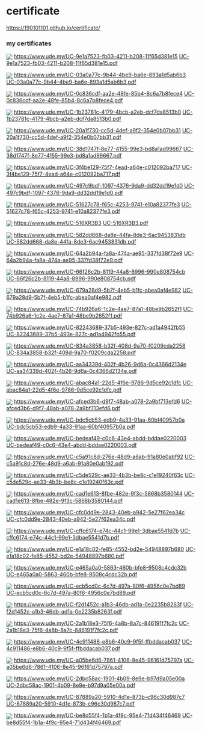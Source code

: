 # certificate

https://190101101.github.io/certificate/

<h3>my certificates</h3>


<p>
	<img align="center" src="https://github.com/190101101/certificate/blob/main/resources/files/jpg/UC-9e1a7523-fb03-4211-b208-11f65d381e15.jpg">
	<a href="https://www.ude.my/UC-9e1a7523-fb03-4211-b208-11f65d381e15">https://www.ude.my/UC-9e1a7523-fb03-4211-b208-11f65d381e15</a>
	<a href="https://190101101.github.io/certificate/resources/files/pdf/UC-9e1a7523-fb03-4211-b208-11f65d381e15.pdf">UC-9e1a7523-fb03-4211-b208-11f65d381e15.pdf</a>
</p>

<p>
	<img align="center" src="https://github.com/190101101/certificate/blob/main/resources/files/jpg/UC-03a0a77c-9b44-4be9-ba6e-893a1d5ab6b3.jpg">
	<a href="https://www.ude.my/UC-03a0a77c-9b44-4be9-ba6e-893a1d5ab6b3">https://www.ude.my/UC-03a0a77c-9b44-4be9-ba6e-893a1d5ab6b3</a>
	<a href="https://190101101.github.io/certificate/resources/files/pdf/UC-03a0a77c-9b44-4be9-ba6e-893a1d5ab6b3.pdf">UC-03a0a77c-9b44-4be9-ba6e-893a1d5ab6b3.pdf</a>
</p>

<p>
	<img align="center" src="https://github.com/190101101/certificate/blob/main/resources/files/jpg/UC-0c836cdf-aa2e-48fe-85b4-8c6a7b8fece4.jpg">
	<a href="https://www.ude.my/UC-0c836cdf-aa2e-48fe-85b4-8c6a7b8fece4">https://www.ude.my/UC-0c836cdf-aa2e-48fe-85b4-8c6a7b8fece4</a>
	<a href="https://190101101.github.io/certificate/resources/files/pdf/UC-0c836cdf-aa2e-48fe-85b4-8c6a7b8fece4.pdf">UC-0c836cdf-aa2e-48fe-85b4-8c6a7b8fece4.pdf</a>
</p>

<p>
	<img align="center" src="https://github.com/190101101/certificate/blob/main/resources/files/jpg/UC-1b23781c-4179-4bcb-a2eb-dcf7da8513b0.jpg">
	<a href="https://www.ude.my/UC-1b23781c-4179-4bcb-a2eb-dcf7da8513b0">https://www.ude.my/UC-1b23781c-4179-4bcb-a2eb-dcf7da8513b0</a>
	<a href="https://190101101.github.io/certificate/resources/files/pdf/UC-1b23781c-4179-4bcb-a2eb-dcf7da8513b0.pdf">UC-1b23781c-4179-4bcb-a2eb-dcf7da8513b0.pdf</a>
</p>

<p>
	<img align="center" src="https://github.com/190101101/certificate/blob/main/resources/files/jpg/UC-20a1f730-cc5d-4def-a9f2-354e0b07bb31.jpg">
	<a href="https://www.ude.my/UC-20a1f730-cc5d-4def-a9f2-354e0b07bb31">https://www.ude.my/UC-20a1f730-cc5d-4def-a9f2-354e0b07bb31</a>
	<a href="https://190101101.github.io/certificate/resources/files/pdf/UC-20a1f730-cc5d-4def-a9f2-354e0b07bb31.pdf">UC-20a1f730-cc5d-4def-a9f2-354e0b07bb31.pdf</a>
</p>

<p>
	<img align="center" src="https://github.com/190101101/certificate/blob/main/resources/files/jpg/UC-38d1747f-8e77-4155-99e3-bd8a1ad99667.jpg">
	<a href="https://www.ude.my/UC-38d1747f-8e77-4155-99e3-bd8a1ad99667">https://www.ude.my/UC-38d1747f-8e77-4155-99e3-bd8a1ad99667</a>
	<a href="https://190101101.github.io/certificate/resources/files/pdf/UC-38d1747f-8e77-4155-99e3-bd8a1ad99667.pdf">UC-38d1747f-8e77-4155-99e3-bd8a1ad99667.pdf</a>
</p>

<p>
	<img align="center" src="https://github.com/190101101/certificate/blob/main/resources/files/jpg/UC-3f4be129-75f7-4ead-a64e-c012092ba717.jpg">
	<a href="https://www.ude.my/UC-3f4be129-75f7-4ead-a64e-c012092ba717">https://www.ude.my/UC-3f4be129-75f7-4ead-a64e-c012092ba717</a>
	<a href="https://190101101.github.io/certificate/resources/files/pdf/UC-3f4be129-75f7-4ead-a64e-c012092ba717.pdf">UC-3f4be129-75f7-4ead-a64e-c012092ba717.pdf</a>
</p>

<p>
	<img align="center" src="https://github.com/190101101/certificate/blob/main/resources/files/jpg/UC-497c9bdf-1097-4376-9da9-dd32dd19e1d0.jpg">
	<a href="https://www.ude.my/UC-497c9bdf-1097-4376-9da9-dd32dd19e1d0">https://www.ude.my/UC-497c9bdf-1097-4376-9da9-dd32dd19e1d0</a>
	<a href="https://190101101.github.io/certificate/resources/files/pdf/UC-497c9bdf-1097-4376-9da9-dd32dd19e1d0.pdf">UC-497c9bdf-1097-4376-9da9-dd32dd19e1d0.pdf</a>
</p>

<p>
	<img align="center" src="https://github.com/190101101/certificate/blob/main/resources/files/jpg/UC-51627c78-f65c-4253-9741-e10a82377fe3.jpg">
	<a href="https://www.ude.my/UC-51627c78-f65c-4253-9741-e10a82377fe3">https://www.ude.my/UC-51627c78-f65c-4253-9741-e10a82377fe3</a>
	<a href="https://190101101.github.io/certificate/resources/files/pdf/UC-51627c78-f65c-4253-9741-e10a82377fe3.pdf">UC-51627c78-f65c-4253-9741-e10a82377fe3.pdf</a>
</p>

<p>
	<img align="center" src="https://github.com/190101101/certificate/blob/main/resources/files/jpg/UC-516XR3B3.jpg">
	<a href="https://www.ude.my/UC-516XR3B3">https://www.ude.my/UC-516XR3B3</a>
	<a href="https://190101101.github.io/certificate/resources/files/pdf/UC-516XR3B3.pdf">UC-516XR3B3.pdf</a>
</p>

<p>
	<img align="center" src="https://github.com/190101101/certificate/blob/main/resources/files/jpg/UC-582dd668-da8e-44fa-8de3-6ac9453831db.jpg">
	<a href="https://www.ude.my/UC-582dd668-da8e-44fa-8de3-6ac9453831db">https://www.ude.my/UC-582dd668-da8e-44fa-8de3-6ac9453831db</a>
	<a href="https://190101101.github.io/certificate/resources/files/pdf/UC-582dd668-da8e-44fa-8de3-6ac9453831db.pdf">UC-582dd668-da8e-44fa-8de3-6ac9453831db.pdf</a>
</p>

<p>
	<img align="center" src="https://github.com/190101101/certificate/blob/main/resources/files/jpg/UC-64a2b94a-fa8a-474a-ae95-337fd38f72e9.jpg">
	<a href="https://www.ude.my/UC-64a2b94a-fa8a-474a-ae95-337fd38f72e9">https://www.ude.my/UC-64a2b94a-fa8a-474a-ae95-337fd38f72e9</a>
	<a href="https://190101101.github.io/certificate/resources/files/pdf/UC-64a2b94a-fa8a-474a-ae95-337fd38f72e9.pdf">UC-64a2b94a-fa8a-474a-ae95-337fd38f72e9.pdf</a>
</p>

<p>
	<img align="center" src="https://github.com/190101101/certificate/blob/main/resources/files/jpg/UC-66f26c2b-8119-44a8-8996-990e808754cb.jpg">
	<a href="https://www.ude.my/UC-66f26c2b-8119-44a8-8996-990e808754cb">https://www.ude.my/UC-66f26c2b-8119-44a8-8996-990e808754cb</a>
	<a href="https://190101101.github.io/certificate/resources/files/pdf/UC-66f26c2b-8119-44a8-8996-990e808754cb.pdf">UC-66f26c2b-8119-44a8-8996-990e808754cb.pdf</a>
</p>

<p>
	<img align="center" src="https://github.com/190101101/certificate/blob/main/resources/files/jpg/UC-679a28d9-5b7f-4eb5-b1fc-abea0af4e982.jpg">
	<a href="https://www.ude.my/UC-679a28d9-5b7f-4eb5-b1fc-abea0af4e982">https://www.ude.my/UC-679a28d9-5b7f-4eb5-b1fc-abea0af4e982</a>
	<a href="https://190101101.github.io/certificate/resources/files/pdf/UC-679a28d9-5b7f-4eb5-b1fc-abea0af4e982.pdf">UC-679a28d9-5b7f-4eb5-b1fc-abea0af4e982.pdf</a>
</p>

<p>
	<img align="center" src="https://github.com/190101101/certificate/blob/main/resources/files/jpg/UC-74b926a6-1c2e-4ae7-87a1-48be9b2652f1.jpg">
	<a href="https://www.ude.my/UC-74b926a6-1c2e-4ae7-87a1-48be9b2652f1">https://www.ude.my/UC-74b926a6-1c2e-4ae7-87a1-48be9b2652f1</a>
	<a href="https://190101101.github.io/certificate/resources/files/pdf/UC-74b926a6-1c2e-4ae7-87a1-48be9b2652f1.pdf">UC-74b926a6-1c2e-4ae7-87a1-48be9b2652f1.pdf</a>
</p>

<p>
	<img align="center" src="https://github.com/190101101/certificate/blob/main/resources/files/jpg/UC-82243689-37b5-493e-827c-ad1a4942fb55.jpg">
	<a href="https://www.ude.my/UC-82243689-37b5-493e-827c-ad1a4942fb55">https://www.ude.my/UC-82243689-37b5-493e-827c-ad1a4942fb55</a>
	<a href="https://190101101.github.io/certificate/resources/files/pdf/UC-82243689-37b5-493e-827c-ad1a4942fb55.pdf">UC-82243689-37b5-493e-827c-ad1a4942fb55.pdf</a>
</p>

<p>
	<img align="center" src="https://github.com/190101101/certificate/blob/main/resources/files/jpg/UC-834a3858-b32f-408d-9a70-f0209cda2258.jpg">
	<a href="https://www.ude.my/UC-834a3858-b32f-408d-9a70-f0209cda2258">https://www.ude.my/UC-834a3858-b32f-408d-9a70-f0209cda2258</a>
	<a href="https://190101101.github.io/certificate/resources/files/pdf/UC-834a3858-b32f-408d-9a70-f0209cda2258.pdf">UC-834a3858-b32f-408d-9a70-f0209cda2258.pdf</a>
</p>

<p>
	<img align="center" src="https://github.com/190101101/certificate/blob/main/resources/files/jpg/UC-aa34339d-402f-4b26-9d6a-0c4366d2134e.jpg">
	<a href="https://www.ude.my/UC-aa34339d-402f-4b26-9d6a-0c4366d2134e">https://www.ude.my/UC-aa34339d-402f-4b26-9d6a-0c4366d2134e</a>
	<a href="https://190101101.github.io/certificate/resources/files/pdf/UC-aa34339d-402f-4b26-9d6a-0c4366d2134e.pdf">UC-aa34339d-402f-4b26-9d6a-0c4366d2134e.pdf</a>
</p>

<p>
	<img align="center" src="https://github.com/190101101/certificate/blob/main/resources/files/jpg/UC-abac84a1-22d5-4f6e-9786-9d5ce92c1dfc.jpg">
	<a href="https://www.ude.my/UC-abac84a1-22d5-4f6e-9786-9d5ce92c1dfc">https://www.ude.my/UC-abac84a1-22d5-4f6e-9786-9d5ce92c1dfc</a>
	<a href="https://190101101.github.io/certificate/resources/files/pdf/UC-abac84a1-22d5-4f6e-9786-9d5ce92c1dfc.pdf">UC-abac84a1-22d5-4f6e-9786-9d5ce92c1dfc.pdf</a>
</p>

<p>
	<img align="center" src="https://github.com/190101101/certificate/blob/main/resources/files/jpg/UC-afced3b6-d9f7-48ab-a078-2a9bf713efd6.jpg">
	<a href="https://www.ude.my/UC-afced3b6-d9f7-48ab-a078-2a9bf713efd6">https://www.ude.my/UC-afced3b6-d9f7-48ab-a078-2a9bf713efd6</a>
	<a href="https://190101101.github.io/certificate/resources/files/pdf/UC-afced3b6-d9f7-48ab-a078-2a9bf713efd6.pdf">UC-afced3b6-d9f7-48ab-a078-2a9bf713efd6.pdf</a>
</p>

<p>
	<img align="center" src="https://github.com/190101101/certificate/blob/main/resources/files/jpg/UC-bdc5cb53-edb9-4a33-91aa-60bf40957b0a.jpg">
	<a href="https://www.ude.my/UC-bdc5cb53-edb9-4a33-91aa-60bf40957b0a">https://www.ude.my/UC-bdc5cb53-edb9-4a33-91aa-60bf40957b0a</a>
	<a href="https://190101101.github.io/certificate/resources/files/pdf/UC-bdc5cb53-edb9-4a33-91aa-60bf40957b0a.pdf">UC-bdc5cb53-edb9-4a33-91aa-60bf40957b0a.pdf</a>
</p>

<p>
	<img align="center" src="https://github.com/190101101/certificate/blob/main/resources/files/jpg/UC-bedeaf49-c0c6-43e4-abdd-bddae0220003.jpg">
	<a href="https://www.ude.my/UC-bedeaf49-c0c6-43e4-abdd-bddae0220003">https://www.ude.my/UC-bedeaf49-c0c6-43e4-abdd-bddae0220003</a>
	<a href="https://190101101.github.io/certificate/resources/files/pdf/UC-bedeaf49-c0c6-43e4-abdd-bddae0220003.pdf">UC-bedeaf49-c0c6-43e4-abdd-bddae0220003.pdf</a>
</p>

<p>
	<img align="center" src="https://github.com/190101101/certificate/blob/main/resources/files/jpg/UC-c5a91c8d-276e-48d9-a6ab-91a80e0abf92.jpg">
	<a href="https://www.ude.my/UC-c5a91c8d-276e-48d9-a6ab-91a80e0abf92">https://www.ude.my/UC-c5a91c8d-276e-48d9-a6ab-91a80e0abf92</a>
	<a href="https://190101101.github.io/certificate/resources/files/pdf/UC-c5a91c8d-276e-48d9-a6ab-91a80e0abf92.pdf">UC-c5a91c8d-276e-48d9-a6ab-91a80e0abf92.pdf</a>
</p>

<p>
	<img align="center" src="https://github.com/190101101/certificate/blob/main/resources/files/jpg/UC-c5de529c-ae33-4b3b-be8c-c1e19240f63c.jpg">
	<a href="https://www.ude.my/UC-c5de529c-ae33-4b3b-be8c-c1e19240f63c">https://www.ude.my/UC-c5de529c-ae33-4b3b-be8c-c1e19240f63c</a>
	<a href="https://190101101.github.io/certificate/resources/files/pdf/UC-c5de529c-ae33-4b3b-be8c-c1e19240f63c.pdf">UC-c5de529c-ae33-4b3b-be8c-c1e19240f63c.pdf</a>
</p>

<p>
	<img align="center" src="https://github.com/190101101/certificate/blob/main/resources/files/jpg/UC-cad1e613-8fbe-482e-9f3c-5868b3580144.jpg">
	<a href="https://www.ude.my/UC-cad1e613-8fbe-482e-9f3c-5868b3580144">https://www.ude.my/UC-cad1e613-8fbe-482e-9f3c-5868b3580144</a>
	<a href="https://190101101.github.io/certificate/resources/files/pdf/UC-cad1e613-8fbe-482e-9f3c-5868b3580144.pdf">UC-cad1e613-8fbe-482e-9f3c-5868b3580144.pdf</a>
</p>

<p>
	<img align="center" src="https://github.com/190101101/certificate/blob/main/resources/files/jpg/UC-cfc0dd9e-2843-40eb-a942-5e27f62ea34c.jpg">
	<a href="https://www.ude.my/UC-cfc0dd9e-2843-40eb-a942-5e27f62ea34c">https://www.ude.my/UC-cfc0dd9e-2843-40eb-a942-5e27f62ea34c</a>
	<a href="https://190101101.github.io/certificate/resources/files/pdf/UC-cfc0dd9e-2843-40eb-a942-5e27f62ea34c.pdf">UC-cfc0dd9e-2843-40eb-a942-5e27f62ea34c.pdf</a>
</p>

<p>
	<img align="center" src="https://github.com/190101101/certificate/blob/main/resources/files/jpg/UC-cffc6174-e74c-44c1-99e1-3dbae5541d7b.jpg">
	<a href="https://www.ude.my/UC-cffc6174-e74c-44c1-99e1-3dbae5541d7b">https://www.ude.my/UC-cffc6174-e74c-44c1-99e1-3dbae5541d7b</a>
	<a href="https://190101101.github.io/certificate/resources/files/pdf/UC-cffc6174-e74c-44c1-99e1-3dbae5541d7b.pdf">UC-cffc6174-e74c-44c1-99e1-3dbae5541d7b.pdf</a>
</p>

<p>
	<img align="center" src="https://github.com/190101101/certificate/blob/main/resources/files/jpg/UC-e1a18c02-fe85-4552-bd2e-54948897b680.jpg">
	<a href="https://www.ude.my/UC-e1a18c02-fe85-4552-bd2e-54948897b680">https://www.ude.my/UC-e1a18c02-fe85-4552-bd2e-54948897b680</a>
	<a href="https://190101101.github.io/certificate/resources/files/pdf/UC-e1a18c02-fe85-4552-bd2e-54948897b680.pdf">UC-e1a18c02-fe85-4552-bd2e-54948897b680.pdf</a>
</p>

<p>
	<img align="center" src="https://github.com/190101101/certificate/blob/main/resources/files/jpg/UC-e465a0a0-5863-460b-bfe8-9508c4cdc32b.jpg">
	<a href="https://www.ude.my/UC-e465a0a0-5863-460b-bfe8-9508c4cdc32b">https://www.ude.my/UC-e465a0a0-5863-460b-bfe8-9508c4cdc32b</a>
	<a href="https://190101101.github.io/certificate/resources/files/pdf/UC-e465a0a0-5863-460b-bfe8-9508c4cdc32b.pdf">UC-e465a0a0-5863-460b-bfe8-9508c4cdc32b.pdf</a>
</p>

<p>
	<img align="center" src="https://github.com/190101101/certificate/blob/main/resources/files/jpg/UC-ecb5cd0c-6c7d-497a-80f6-4956c0e7bd89.jpg">
	<a href="https://www.ude.my/UC-ecb5cd0c-6c7d-497a-80f6-4956c0e7bd89">https://www.ude.my/UC-ecb5cd0c-6c7d-497a-80f6-4956c0e7bd89</a>
	<a href="https://190101101.github.io/certificate/resources/files/pdf/UC-ecb5cd0c-6c7d-497a-80f6-4956c0e7bd89.pdf">UC-ecb5cd0c-6c7d-497a-80f6-4956c0e7bd89.pdf</a>
</p>

<p>
	<img align="center" src="https://github.com/190101101/certificate/blob/main/resources/files/jpg/UC-f2d1452c-a1b3-46db-ad1a-0e2235b8263f.jpg">
	<a href="https://www.ude.my/UC-f2d1452c-a1b3-46db-ad1a-0e2235b8263f">https://www.ude.my/UC-f2d1452c-a1b3-46db-ad1a-0e2235b8263f</a>
	<a href="https://190101101.github.io/certificate/resources/files/pdf/UC-f2d1452c-a1b3-46db-ad1a-0e2235b8263f.pdf">UC-f2d1452c-a1b3-46db-ad1a-0e2235b8263f.pdf</a>
</p>

<p>
	<img align="center" src="https://github.com/190101101/certificate/blob/main/resources/files/jpg/UC-2a1b18e3-75f6-4a8b-8a7c-846191f7fc2c.jpg">
	<a href="https://www.ude.my/UC-2a1b18e3-75f6-4a8b-8a7c-846191f7fc2c">https://www.ude.my/UC-2a1b18e3-75f6-4a8b-8a7c-846191f7fc2c</a>
	<a href="https://190101101.github.io/certificate/resources/files/pdf/UC-2a1b18e3-75f6-4a8b-8a7c-846191f7fc2c.pdf">UC-2a1b18e3-75f6-4a8b-8a7c-846191f7fc2c.pdf</a>
</p>

<p>
	<img align="center" src="https://github.com/190101101/certificate/blob/main/resources/files/jpg/UC-4c911486-e8b6-40c9-9f5f-ffbddacab037.jpg">
	<a href="https://www.ude.my/UC-4c911486-e8b6-40c9-9f5f-ffbddacab037">https://www.ude.my/UC-4c911486-e8b6-40c9-9f5f-ffbddacab037</a>
	<a href="https://190101101.github.io/certificate/resources/files/pdf/UC-4c911486-e8b6-40c9-9f5f-ffbddacab037.pdf">UC-4c911486-e8b6-40c9-9f5f-ffbddacab037.pdf</a>
</p>

<p>
	<img align="center" src="https://github.com/190101101/certificate/blob/main/resources/files/jpg/UC-a05be6d6-7861-4106-8e45-96161d75797a.jpg">
	<a href="https://www.ude.my/UC-a05be6d6-7861-4106-8e45-96161d75797a">https://www.ude.my/UC-a05be6d6-7861-4106-8e45-96161d75797a</a>
	<a href="https://190101101.github.io/certificate/resources/files/pdf/UC-a05be6d6-7861-4106-8e45-96161d75797a.pdf">UC-a05be6d6-7861-4106-8e45-96161d75797a.pdf</a>
</p>

<p>
	<img align="center" src="https://github.com/190101101/certificate/blob/main/resources/files/jpg/UC-2dbc58ac-1901-4b09-8e9e-b97d9a05e00a.jpg">
	<a href="https://www.ude.my/UC-2dbc58ac-1901-4b09-8e9e-b97d9a05e00a">https://www.ude.my/UC-2dbc58ac-1901-4b09-8e9e-b97d9a05e00a</a>
	<a href="https://190101101.github.io/certificate/resources/files/pdf/UC-2dbc58ac-1901-4b09-8e9e-b97d9a05e00a.pdf">UC-2dbc58ac-1901-4b09-8e9e-b97d9a05e00a.pdf</a>
</p>

<p>
	<img align="center" src="https://github.com/190101101/certificate/blob/main/resources/files/jpg/UC-87889a20-5910-4d1e-873b-c96c30d987c7.jpg">
	<a href="https://www.ude.my/UC-87889a20-5910-4d1e-873b-c96c30d987c7">https://www.ude.my/UC-87889a20-5910-4d1e-873b-c96c30d987c7</a>
	<a href="https://190101101.github.io/certificate/resources/files/pdf/UC-87889a20-5910-4d1e-873b-c96c30d987c7.pdf">UC-87889a20-5910-4d1e-873b-c96c30d987c7.pdf</a>
</p>

<p>
	<img align="center" src="https://github.com/190101101/certificate/blob/main/resources/files/jpg/UC-be8d55f4-1b1a-4f9c-95e4-71d434f46469.jpg">
	<a href="https://www.ude.my/UC-be8d55f4-1b1a-4f9c-95e4-71d434f46469">https://www.ude.my/UC-be8d55f4-1b1a-4f9c-95e4-71d434f46469</a>
	<a href="https://190101101.github.io/certificate/resources/files/pdf/UC-be8d55f4-1b1a-4f9c-95e4-71d434f46469.pdf">UC-be8d55f4-1b1a-4f9c-95e4-71d434f46469.pdf</a>
</p>
